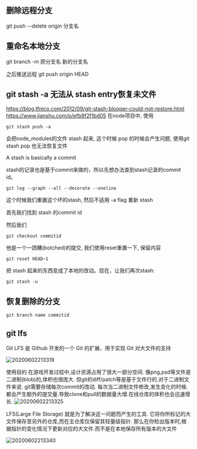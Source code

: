 ## 删除远程分支
git push --delete origin 分支名

## 重命名本地分支
git branch -m 原分支名 新的分支名

之后推送远程
 git push origin HEAD

## git stash -a 无法从 stash entry恢复未文件
https://blog.tfnico.com/2012/09/git-stash-blooper-could-not-restore.html
https://www.jianshu.com/p/efb9f2f1bd05
在node项目中, 使用
```
git stash push -a
```
会把node_modules的文件 stash 起来, 这个时候 pop 的时候会产生问题, 使用git stash pop 也无法恢复文件

A stash is basically a commit

stash的记录也是基于commit来做的，所以先想办法查到stash记录的commit id。

```
git log --graph --all --decorate --oneline
```

这个时候我们重置这个坏的stash, 然后不适用 -a flag 重新 stash

首先我们找到 stash 的commit id

然后我们 
```
git checkout commitid
```

他是一个一团糟(botched)的提交, 我们使用reset重置一下, 保留内容
```
git reset HEAD~1
```

把 stash 起来的东西变成了本地的改动。现在，让我们再次stash:

```
git stash -u
```

## 恢复删除的分支
```
git branch name commitid
```

## git lfs
Git LFS 是 Github 开发的一个 Git 的扩展，用于实现 Git 对大文件的支持

![20200602213319](https://raw.githubusercontent.com/jiangbo0216/wiki/pic-bed/20200602213319.png)

使用目的
在游戏开发过程中,设计资源占用了很大一部分空间. 像png,psd等文件是二进制(blob)的,体积也很庞大.
但git的diff/patch等是基于文件行的.对于二进制文件来说. git需要存储每次commit的改动.
每次当二进制文件修改,发生变化的时候. 都会产生额外的提交量.导致clone和pull的数据量大增.在线仓库的体积也会迅速增长.
![20200602213325](https://raw.githubusercontent.com/jiangbo0216/wiki/pic-bed/20200602213325.png)

LFS(Large File Storage) 就是为了解决这一问题而产生的工具.
它将你所标记的大文件保存至另外的仓库,而在主仓库仅保留其轻量级指针.
那么在你检出版本时,根据指针的变化情况下更新对应的大文件.而不是在本地保存所有版本的大文件

![20200602213340](https://raw.githubusercontent.com/jiangbo0216/wiki/pic-bed/20200602213340.png)


